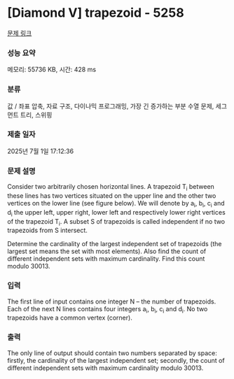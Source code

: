 # [Diamond V] trapezoid - 5258 

[문제 링크](https://www.acmicpc.net/problem/5258) 

### 성능 요약

메모리: 55736 KB, 시간: 428 ms

### 분류

값 / 좌표 압축, 자료 구조, 다이나믹 프로그래밍, 가장 긴 증가하는 부분 수열 문제, 세그먼트 트리, 스위핑

### 제출 일자

2025년 7월 1일 17:12:36

### 문제 설명

<p>Consider two arbitrarily chosen horizontal lines. A trapezoid T<sub>i</sub> between these lines has two vertices situated on the upper line and the other two vertices on the lower line (see figure below). We will denote by a<sub>i</sub>, b<sub>i</sub>, c<sub>i</sub> and d<sub>i</sub> the upper left, upper right, lower left and respectively lower right vertices of the trapezoid T<sub>i</sub>. A subset S of trapezoids is called independent if no two trapezoids from S intersect.</p>

<p>Determine the cardinality of the largest independent set of trapezoids (the largest set means the set with most elements). Also find the count of different independent sets with maximum cardinality. Find this count modulo 30013.</p>

### 입력 

 <p>The first line of input contains one integer N – the number of trapezoids. Each of the next N lines contains four integers a<sub>i</sub>, b<sub>i</sub>, c<sub>i</sub> and d<sub>i</sub>. No two trapezoids have a common vertex (corner).</p>

### 출력 

 <p>The only line of output should contain two numbers separated by space: firstly, the cardinality of the largest independent set; secondly, the count of different independent sets with maximum cardinality modulo 30013.</p>

